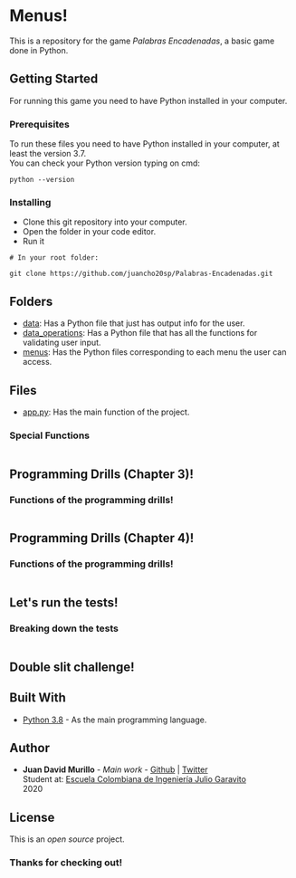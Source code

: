 # Menus!

This is a repository for the game *Palabras Encadenadas*, a basic game done in Python.

## Getting Started

For running this game you need to have Python installed in your computer.

### Prerequisites
To run these files you need to have Python installed in your computer, at least the version 3.7. <br/>
You can check your Python version typing on cmd:

```
python --version
```

### Installing
- Clone this git repository into your computer.
- Open the folder in your code editor.
- Run it

```
# In your root folder:

git clone https://github.com/juancho20sp/Palabras-Encadenadas.git

```
## Folders
- [data](https://github.com/juancho20sp/Palabras-Encadenadas/tree/master/files/data): Has a Python file that just has output info for the user.
- [data_operations](https://github.com/juancho20sp/Palabras-Encadenadas/tree/master/files/data_operations): Has a Python file that has all the functions for validating user input.
- [menus](https://github.com/juancho20sp/Palabras-Encadenadas/tree/master/files/menus): Has the Python files corresponding to each menu the user can access.

## Files
- [app.py](https://github.com/juancho20sp/Palabras-Encadenadas/blob/master/files/app.py): Has the main function of the project.
  
 ### Special Functions
   ```python
  
   ```

## Programming Drills (Chapter 3)!


### Functions of the programming drills!
```python
```

## Programming Drills (Chapter 4)!


### Functions of the programming drills!
```python

```

## Let's run the tests!

### Breaking down the tests


```
```

## Double slit challenge!





## Built With

* [Python 3.8](https://www.python.org/) - As the main programming language.



## Author

* **Juan David Murillo** - *Main work* - [Github](https://github.com/juancho20sp) | [Twitter](https://twitter.com/juancho20sp)<br/>
Student at: [Escuela Colombiana de Ingeniería Julio Garavito](https://www.escuelaing.edu.co/es/) <br/>
2020 



## License

This is an *open source* project.

### Thanks for checking out!


